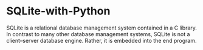 # SQLite-with-Python
SQLite is a relational database management system contained in a C library. In contrast to many other database management systems, SQLite is not a client–server database engine. Rather, it is embedded into the end program. 
